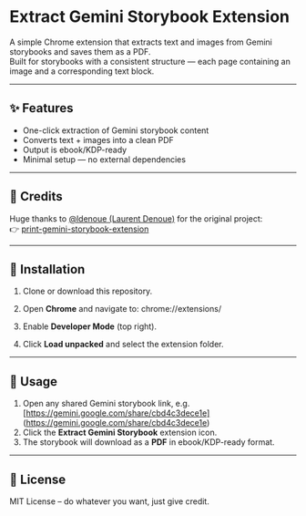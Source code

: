 # Extract Gemini Storybook Extension

A simple Chrome extension that extracts text and images from Gemini storybooks and saves them as a PDF.  
Built for storybooks with a consistent structure — each page containing an image and a corresponding text block.  

---

## ✨ Features
- One-click extraction of Gemini storybook content  
- Converts text + images into a clean PDF  
- Output is ebook/KDP-ready  
- Minimal setup — no external dependencies  

---

## 🙌 Credits
Huge thanks to [@ldenoue (Laurent Denoue)](https://x.com/ldenoue) for the original project:  
👉 [print-gemini-storybook-extension](https://github.com/ldenoue/print-gemini-storybook-extension)

---

## 🚀 Installation
1. Clone or download this repository.  
2. Open **Chrome** and navigate to:  chrome://extensions/

3. Enable **Developer Mode** (top right).  
4. Click **Load unpacked** and select the extension folder.  

---

## 📖 Usage
1. Open any shared Gemini storybook link, e.g.  
[https://gemini.google.com/share/cbd4c3dece1e] (https://gemini.google.com/share/cbd4c3dece1e)  
2. Click the **Extract Gemini Storybook** extension icon.  
3. The storybook will download as a **PDF** in ebook/KDP-ready format.
   
---

## 📄 License
MIT License – do whatever you want, just give credit.  
